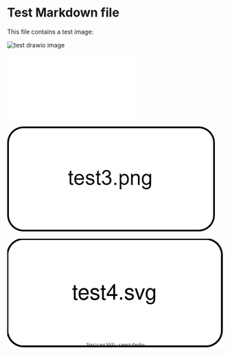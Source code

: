 # Test Markdown file

This file contains a test image:

![test drawio image](assets/test.drawio)

![other pdf image](assets/test2.pdf)

![other png image](assets/test3.png)

![other svg image](assets/test4.svg)
